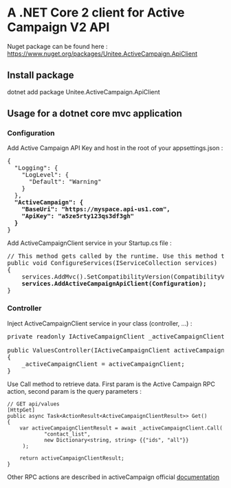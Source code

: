 # A .NET Core 2 client for Active Campaign V2 API

Nuget package can be found here : https://www.nuget.org/packages/Unitee.ActiveCampaign.ApiClient

## Install package

dotnet add package Unitee.ActiveCampaign.ApiClient

## Usage for a dotnet core mvc application
### Configuration

Add Active Campaign API Key and host in the root of your appsettings.json :

<pre>
{
  "Logging": {
    "LogLevel": {
      "Default": "Warning"
    }
  },
  <b>"ActiveCampaign": {
    "BaseUri": "https://myspace.api-us1.com",
    "ApiKey": "a5ze5rty123qs3df3gh"
  }</b>
}
</pre>

Add ActiveCampaignClient service in your Startup.cs file :
<pre>
// This method gets called by the runtime. Use this method to add services to the container.
public void ConfigureServices(IServiceCollection services)
{
    services.AddMvc().SetCompatibilityVersion(CompatibilityVersion.Version_2_1);
    <b>services.AddActiveCampaignApiClient(Configuration); </b>
}
</pre>
        
### Controller
Inject ActiveCampaignClient service in your class (controller, ...) : 
<pre>
private readonly IActiveCampaignClient _activeCampaignClient;

public ValuesController(IActiveCampaignClient activeCampaignClient)
{
    _activeCampaignClient = activeCampaignClient;
}
</pre>

Use Call method to retrieve data. First param is the Active Campaign RPC action, second param is the query parameters :
```
// GET api/values
[HttpGet]
public async Task<ActionResult<ActiveCampaignClientResult>> Get()
{
    var activeCampaignClientResult = await _activeCampaignClient.Call(
            "contact_list", 
            new Dictionary<string, string> {{"ids", "all"}}
     );
    
    return activeCampaignClientResult;
}
```

Other RPC actions are described in activeCampaign official [documentation](https://www.activecampaign.com/api/overview.php)

